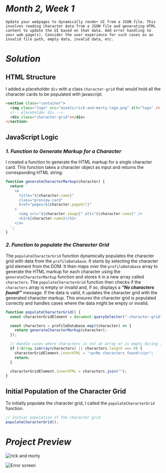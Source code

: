 # _Month 2, Week 1_

`Update your webpages to dynamically render UI from a JSON file. This involves reading character data from a JSON file and generating HTML content to update the UI based on that data. Add error handling to your web page(s). Consider the user experience for such cases as an invalid file path, empty data, invalid data, etc.`

# _Solution_

## HTML Structure

I added a placeholder `div` with a class `character-grid` that would hold all the character cards to be populated with javascript.

```html
<section class="container">
  <img class="logo" src="assets/rick-and-morty-logo.png" alt="logo" />
  <!-- placeholder div -->
  <div class="character-grid"></div>
</section>
```

## JavaScript Logic

### _1. Function to Generate Markup for a Character_
I created a function to generate the HTML markup for a single character card. This function takes a character object as input and returns the corresponding HTML string:

```javascript
function generateCharacterMarkup(character) {
  return `
    <a
      title="${character.name}"
      class="preview-card"
      href="pages/${character.pageUrl}"
    >
      <img src="${character.image}" alt="${character.name}" />
      <h2>${character.name}</h2>
    </a>
  `;
}
```

### _2. Function to populate the Character Grid_
The `populateCharacterGrid` function dynamically populates the character grid with data from the `profileDatabase`. It starts by selecting the character grid element from the DOM. It then maps over the `profileDatabase` array to generate the HTML markup for each character using the `generateCharacterMarkup` function and stores it in a new array called `characters`. The `populateCharacterGrid` function then checks if the `characters` array is empty or invalid and, if so, displays a **_"No characters found!"_** message. If the data is valid, it updates the character grid with the generated character markup. This ensures the character grid is populated correctly and handles cases where the data might be empty or invalid.

```javascript
function populateCharacterGrid() {
  const characterGridElement = document.querySelector(".character-grid");

  const characters = profileDatabase.map((character) => {
    return generateCharacterMarkup(character);
  });

  // Handle cases where characters is not an array or is empty during initial population or search
  if (!Array.isArray(characters) || characters.length === 0) {
    characterGridElement.innerHTML = "<p>No characters found!</p>";
    return;
  }

  characterGridElement.innerHTML = characters.join("");
}
```

## Initial Population of the Character Grid
To initially populate the character grid, I called the `populateCharacterGrid` function.

```javascript
// Initial population of the character grid
populateCharacterGrid();
```

# _Project Preview_

![rick and morty](https://github.com/user-attachments/assets/b3f5448d-b282-4536-adff-4a89e661f351)

![Error screen](https://github.com/user-attachments/assets/cdf0af53-501b-4363-a285-2aa86e655306)


